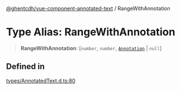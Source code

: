 [@ghentcdh/vue-component-annotated-text](../globals.md) / RangeWithAnnotation

# Type Alias: RangeWithAnnotation

> **RangeWithAnnotation**: [`number`, `number`, [`Annotation`](../interfaces/Annotation.md) \| `null`]

## Defined in

[types/AnnotatedText.d.ts:80](https://github.com/GhentCDH/vue_component_annotated_text/blob/3f721d7c93e00e2c4020399ef45a44adc742a78b/src/types/AnnotatedText.d.ts#L80)
